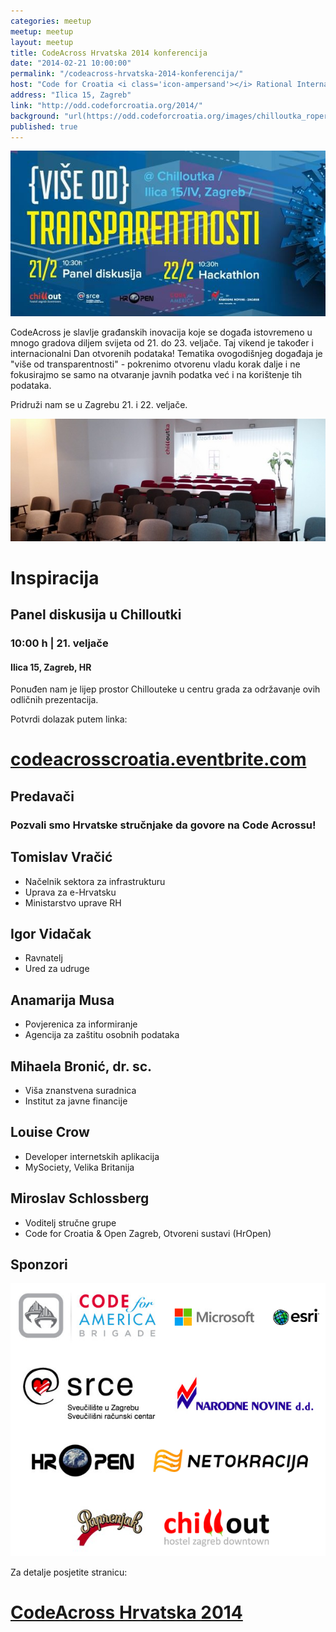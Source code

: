 ```yaml
---
categories: meetup
meetup: meetup
layout: meetup
title: CodeAcross Hrvatska 2014 konferencija
date: "2014-02-21 10:00:00"
permalink: "/codeacross-hrvatska-2014-konferencija/"
host: "Code for Croatia <i class='icon-ampersand'></i> Rational International <i class='icon-ampersand'></i> GONG"
address: "Ilica 15, Zagreb"
link: "http://odd.codeforcroatia.org/2014/"
background: "url(https://odd.codeforcroatia.org/images/chilloutka_roper.jpg)"
published: true
---
```


![image](/images/vise-od-transparentnosti.jpg)

CodeAcross je slavlje građanskih inovacija koje se događa istovremeno u mnogo gradova diljem svijeta od 21. do 23. veljače. Taj vikend je također i internacionalni Dan otvorenih podataka! Tematika ovogodišnjeg događaja je "više od transparentnosti" - pokrenimo otvorenu vladu korak dalje i ne fokusirajmo se samo na otvaranje javnih podatka već i na korištenje tih podataka.

Pridruži nam se u Zagrebu 21. i 22. veljače.

![image](/images/chilloutka_roper.jpg)

<div id="inspiration">
  <h1>Inspiracija</h1>
  <h2>Panel diskusija u Chilloutki</h2>
  <h3>10:00 h | 21. veljače</h3>
  <div class="clearfix"></div>
  <h4>Ilica 15, Zagreb, HR</h4>
  <div class="clearfix"></div>
  <p>Ponuđen nam je lijep prostor Chillouteke u centru grada za održavanje ovih odličnih prezentacija.</p>
</div>

Potvrdi dolazak putem linka:

# [codeacrosscroatia.eventbrite.com](https://codeacrosscroatia.eventbrite.com/)

<section id="speakers">
	<div>
		<h1>Predavači</h1>
		<h3 id="intro">Pozvali smo Hrvatske stručnjake da govore na Code Acrossu!</h3>
        <div id="uprava">
          <h2>Tomislav Vračić</h2>
          <ul>
            <li>Načelnik sektora za infrastrukturu</li>
            <li>Uprava za e-Hrvatsku</li>
            <li>Ministarstvo uprave RH</li>
          </ul>
        </div>
        <div id="udruge">
          <h2>Igor Vidačak</h2>
          <ul>
            <li>Ravnatelj</li>
            <li>Ured za udruge</li>
          </ul>
        </div>
        <div id="povjerenica">
          <h2>Anamarija Musa</h2>
          <ul>
            <li>Povjerenica za informiranje</li>
			<li>Agencija za zaštitu osobnih podataka</li>
          </ul>
        </div>
        <div id="IJF">
          <h2>Mihaela Bronić, dr. sc.</h2>
          <ul>
            <li>Viša znanstvena suradnica</li>
			<li>Institut za javne financije</li>
          </ul>
        </div>
        <div id="MySociety">
          <h2>Louise Crow</h2>
          <ul>
            <li>Developer internetskih aplikacija</li>
			<li>MySociety, Velika Britanija</li>
          </ul>
        </div>
        <div id="CodeForCroatia">
          <h2>Miroslav Schlossberg</h2>
          <ul>
            <li>Voditelj stručne grupe</li>
			<li>Code for Croatia & Open Zagreb, Otvoreni sustavi (HrOpen)</li>
          </ul>
        </div>
	</div>
</section>

<section id="donors">
	<div>
		<h1>Sponzori</h1>
		<img src="/images/code_across_2014_sponsors.png">
	</div>
</section>

Za detalje posjetite stranicu:

# [CodeAcross Hrvatska 2014](http://odd.codeforcroatia.org/2014/)